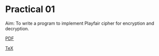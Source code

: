 # Practical 01

Aim: To write a program to implement Playfair cipher for encryption and decryption.

[PDF](./practical2.pdf)

[TeX](./practical2.tex)
